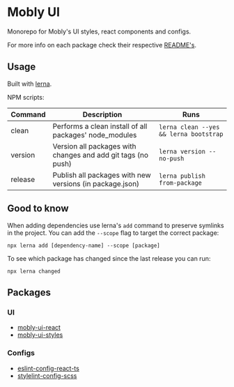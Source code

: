 # Mobly UI

Monorepo for Mobly's UI styles, react components and configs.

For more info on each package check their respective [README's](#Packages).

## Usage

Built with [lerna](https://github.com/lerna/lerna).

NPM scripts:

| Command          | Description                                                  | Runs
| ---------------- | ------------------------------------------------------------ | -----------
| clean            | Performs a clean install of all packages' node_modules       | `lerna clean --yes && lerna bootstrap`
| version          | Version all packages with changes and add git tags (no push) | `lerna version --no-push`
| release          | Publish all packages with new versions (in package.json)     | `lerna publish from-package`


## Good to know

When adding dependencies use lerna's `add` command to preserve symlinks in the project. You can add the `--scope` flag to target the correct package:

```shell
npx lerna add [dependency-name] --scope [package]
```

To see which package has changed since the last release you can run:

```shell
npx lerna changed
```

## Packages

### UI

* [mobly-ui-react](./packages/mobly-ui-react)
* [mobly-ui-styles](./packages/mobly-ui-styles)

### Configs

* [eslint-config-react-ts](./packages/eslint-config-react-ts)
* [stylelint-config-scss](./packages/stylelint-config-scss)
